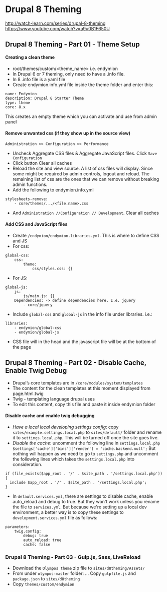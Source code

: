 # Drupal 8 Theming
http://watch-learn.com/series/drupal-8-theming  
https://www.youtube.com/watch?v=a9u0B1F650U  

## Drupal 8 Theming - Part 01 - Theme Setup

#### Creating a clean theme
- root/themes/custom/<theme_name> i.e. endymion  
- In Drupal 6 or 7 theming, only need to have a .info file.  
- In 8 .info file is a yaml file  
- Create endymion.info.yml file inside the theme folder and enter this:  
```
name: Endymion
description: Drupal 8 Starter Theme
type: theme
core: 8.x
```
This creates an empty theme which you can activate and use from admin panel

#### Remove unwanted css (if they show up in the source view)
`Administration >> Configuration >> Performance`
- Uncheck Aggregate CSS files & Aggregate JavaScript files. Click `Save Configuration`
- Click button Clear all caches
- Reload the site and view source. A list of css files will display. Since some might be required by admin controls, logout and reload. The remaining list of css are the ones that we can remove without breaking admin functions.
- Add the following to endymion.info.yml
```
stylesheets-remove:
    - core/themes/.../<file.name>.css
```
- And `Administration //Configuration // Development`. Clear all caches

#### Add CSS and JavaScript files
- Create `/endymion/endymion.libraries.yml`. This is where to define CSS and JS
- For  css:
```
global-css:
    css:
        theme:
            css/styles.css: {}
```
- For  JS:
```
global-js:
    js:
        js/main.js: {}
    Dependencies: -> define dependencies here. I.e. jquery
        - core/jquery
```
- Include `global-css` and `global-js` in the info file under libraries. i.e.:
```
libraries:
    - endymion/global-css
    - endymion/global-js
```
- CSS file will in the head and the javascript file will be at the bottom of the page

## Drupal 8 Theming - Part 02 - Disable Cache, Enable Twig Debug

- Drupal’s core templates are in `/core/modules/system/templates`
- The content for the clean templates at this moment displayed from page.html.twig
- Twig - templating language drupal uses
- To edit this content, copy this file and paste it inside endymion folder

#### Disable cache and enable twig debugging
- *Have a local local developing settings config*: copy `sites/example.settings.local.php` to `sites/default/` folder and rename it to `settings.local.php`. This will be turned off once the site goes live.
- *Disable the cache*: uncomment the following line in `settings.local.php`
`$settings['cache']['bins']['render'] = 'cache.backend.null';`
But nothing will happen as we need to go to `settings.php` and uncomment the following lines which takes the `settings.local.php` into consideration.
```
if (file_exists($app_root . '/' . $site_path . '/settings.local.php')) {
  include $app_root . '/' . $site_path . '/settings.local.php';
}
```
- In `default.services.yml`, there are settings to disable cache, enable auto_reload and debug to true. But they won't work unless you rename the file to `services.yml`. But because we're setting up a local dev environment, a better way is to copy these settings to `development.services.yml` file as follows:
```
parameters:
    twig.config:
        debug: true
        auto_reload: true
        cache: false
```

### Drupal 8 Theming - Part 03 - Gulp.js, Sass, LiveReload

- Download the `Olympos theme` zip file to `sites/d8theming/Assets/`
- From under `olympos-master` folder:
... Copy `gulpfile.js` and `package.json` to `sites/d8theming`
- Copy `themes/custom/endymion`
